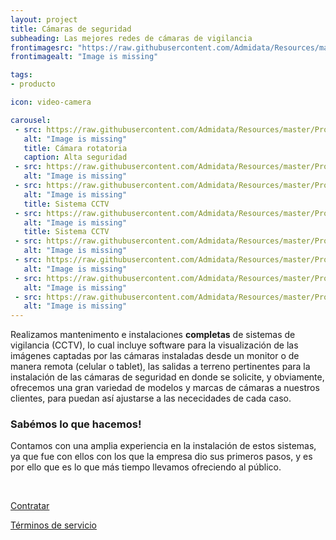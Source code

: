 ```yaml
---
layout: project 
title: Cámaras de seguridad
subheading: Las mejores redes de cámaras de vigilancia
frontimagesrc: "https://raw.githubusercontent.com/Admidata/Resources/master/Products/Cameras/front-image.jpg"
frontimagealt: "Image is missing"

tags: 
- producto

icon: video-camera

carousel:
 - src: https://raw.githubusercontent.com/Admidata/Resources/master/Products/Cameras/camera1.png
   alt: "Image is missing"
   title: Cámara rotatoria
   caption: Alta seguridad
 - src: https://raw.githubusercontent.com/Admidata/Resources/master/Products/Cameras/camera2.png
   alt: "Image is missing"
 - src: https://raw.githubusercontent.com/Admidata/Resources/master/Products/Cameras/camera3.png
   alt: "Image is missing"
   title: Sistema CCTV
 - src: https://raw.githubusercontent.com/Admidata/Resources/master/Products/Cameras/camera4.png
   alt: "Image is missing"
   title: Sistema CCTV
 - src: https://raw.githubusercontent.com/Admidata/Resources/master/Products/Cameras/camera5.png
   alt: "Image is missing"
 - src: https://raw.githubusercontent.com/Admidata/Resources/master/Products/Cameras/camera6.png
   alt: "Image is missing"
 - src: https://raw.githubusercontent.com/Admidata/Resources/master/Products/Cameras/camera7.png
   alt: "Image is missing"
 - src: https://raw.githubusercontent.com/Admidata/Resources/master/Products/Cameras/camera8.png
   alt: "Image is missing"
---
```


Realizamos mantenimento e instalaciones **completas** de sistemas de vigilancia (CCTV), lo cual incluye software para la visualización
de las imágenes captadas por las cámaras instaladas desde un monitor o de manera remota (celular o tablet), las salidas
a terreno pertinentes para la instalación de las cámaras de seguridad en donde se solicite, y obviamente, ofrecemos
una gran variedad de modelos y marcas de cámaras a nuestros clientes, para puedan así ajustarse a las nececidades de 
cada caso.

### Sabémos lo que hacemos!

Contamos con una amplia experiencia en la instalación de estos sistemas, ya que fue con ellos con los que la empresa
dio sus primeros pasos, y es por ello que es lo que más tiempo llevamos ofreciendo al público.

<br/>

<a class="btn btn-lg btn-success btn-block" href="{{ site.baseurl }}/contact/">Contratar</a>

<a class="btn btn-lg btn-primary btn-block" href="{{ site.baseurl }}/tos/">Términos de servicio</a>
